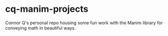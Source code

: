 # cq-manim-projects

Connor Q's personal repo housing some fun work with the Manim library for conveying math in beautiful ways.
